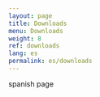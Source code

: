 ```yaml
---
layout: page
title: Downloads
menu: Downloads
weight: 8
ref: downloads
lang: es
permalink: es/downloads
---
```


spanish page


